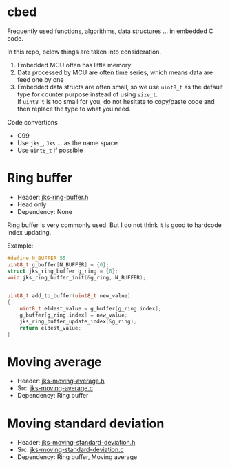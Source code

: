 # cbed
Frequently used functions, algorithms, data structures ... in embedded C code.

In this repo, below things are taken into consideration.
1. Embedded MCU often has little memory
2. Data processed by MCU are often time series, which means data are feed one by one
3. Embedded data structs are often small, so we use `uint8_t` as the default type
   for counter purpose instead of using `size_t`.  
   If `uint8_t` is too small for you, do not hesitate to copy/paste code and then
   replace the type to what you need.


Code convertions
- C99
- Use `jks_`, `Jks` ... as the name space
- Use `uint8_t` if possible


# Ring buffer

- Header: [jks-ring-buffer.h](src/jks-ring-buffer.h)
- Head only
- Dependency: None

Ring buffer is very commonly used. But I do not think it is good to hardcode index updating.

Example:

```c
#define N_BUFFER 55
uint8_t g_buffer[N_BUFFER] = {0};
struct jks_ring_buffer g_ring = {0};
void jks_ring_buffer_init(&g_ring, N_BUFFER);


uint8_t add_to_buffer(uint8_t new_value)
{
    uint8_t eldest_value = g_buffer[g_ring.index];
    g_buffer[g_ring.index] = new_value;
    jks_ring_buffer_update_index(&g_ring);
    return eldest_value;
}
```

# Moving average

- Header: [jks-moving-average.h](src/jks-moving-average.h)
- Src: [jks-moving-average.c](src/jks-moving-average.c)
- Dependency: Ring buffer


# Moving standard deviation

- Header: [jks-moving-standard-deviation.h](src/jks-moving-standard-deviation.h)
- Src: [jks-moving-standard-deviation.c](src/jks-moving-standard-deviation.c)
- Dependency: Ring buffer, Moving average

